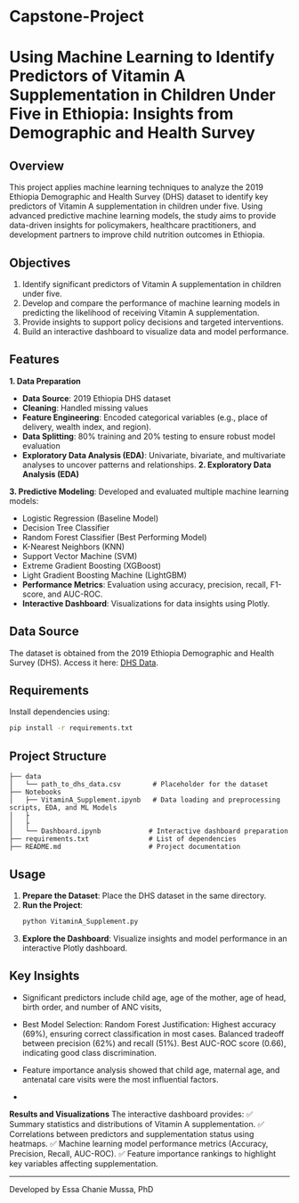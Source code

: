 # Capstone-Project
# Using Machine Learning to Identify Predictors of Vitamin A Supplementation in Children Under Five in Ethiopia: Insights from Demographic and Health Survey

## Overview
This project applies machine learning techniques to analyze the 2019 Ethiopia Demographic and Health Survey (DHS) dataset to identify key predictors of Vitamin A supplementation in children under five. Using advanced predictive machine learning models, the study aims to provide data-driven insights for policymakers, healthcare practitioners, and development partners to improve child nutrition outcomes in Ethiopia.

## Objectives
1. Identify significant predictors of Vitamin A supplementation in children under five.
2. Develop and compare the performance of machine learning models in predicting the likelihood of receiving 
   Vitamin A supplementation.
3. Provide insights to support policy decisions and targeted interventions.
4. Build an interactive dashboard to visualize data and model performance.

## Features
**1. Data Preparation**
- **Data Source**: 2019 Ethiopia DHS dataset
- **Cleaning**: Handled missing values
- **Feature Engineering**: Encoded categorical variables (e.g., place of delivery, wealth index, and region).
- **Data Splitting**: 80% training and 20% testing to ensure robust model evaluation
- **Exploratory Data Analysis (EDA)**: Univariate, bivariate, and multivariate analyses to uncover patterns and relationships.
**2. Exploratory Data Analysis (EDA)**

**3. Predictive Modeling**:
Developed and evaluated multiple machine learning models:
- Logistic Regression (Baseline Model)
- Decision Tree Classifier
- Random Forest Classifier (Best Performing Model)
- K-Nearest Neighbors (KNN)
- Support Vector Machine (SVM)
- Extreme Gradient Boosting (XGBoost)
- Light Gradient Boosting Machine (LightGBM)
- **Performance Metrics**: Evaluation using accuracy, precision, recall, F1-score, and AUC-ROC.
- **Interactive Dashboard**: Visualizations for data insights using Plotly.

## Data Source
The dataset is obtained from the 2019 Ethiopia Demographic and Health Survey (DHS). Access it here: [DHS Data](https://dhsprogram.com/methodology/survey/survey-display-551.cfm).

## Requirements
Install dependencies using:
```bash
pip install -r requirements.txt
```

## Project Structure
```
├── data
│   └── path_to_dhs_data.csv        # Placeholder for the dataset
├── Notebooks
│   ├── VitaminA_Supplement.ipynb   # Data loading and preprocessing scripts, EDA, and ML Models
│   ├    
│   ├            
│   └── Dashboard.ipynb            # Interactive dashboard preparation
├── requirements.txt               # List of dependencies
├── README.md                      # Project documentation
```

## Usage
1. **Prepare the Dataset**: Place the DHS dataset in the same directory.
2. **Run the Project**:
    ```bash
    python VitaminA_Supplement.py
    ```
3. **Explore the Dashboard**: Visualize insights and model performance in an interactive Plotly dashboard.

## Key Insights
- Significant predictors include child age, age of the mother, age of head, birth order, and number of ANC visits, 
- Best Model Selection: Random Forest
Justification:
Highest accuracy (69%), ensuring correct classification in most cases.
Balanced tradeoff between precision (62%) and recall (51%).
Best AUC-ROC score (0.66), indicating good class discrimination.

- Feature importance analysis showed that child age, maternal age, and antenatal care visits were the most influential factors.
- 
**Results and Visualizations**
The interactive dashboard provides:
✅ Summary statistics and distributions of Vitamin A supplementation.
✅ Correlations between predictors and supplementation status using heatmaps.
✅ Machine learning model performance metrics (Accuracy, Precision, Recall, AUC-ROC).
✅ Feature importance rankings to highlight key variables affecting supplementation.

---
Developed by Essa Chanie Mussa, PhD
